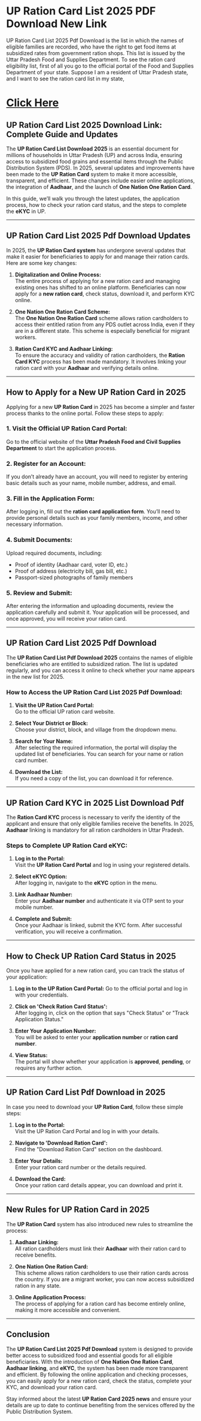 # UP Ration Card List 2025 PDF Download New Link
UP Ration Card List 2025 Pdf Download is the list in which the names of eligible families are recorded, who have the right to get food items at subsidized rates from government ration shops. This list is issued by the Uttar Pradesh Food and Supplies Department. To see the ration card eligibility list, first of all you go to the official portal of the Food and Supplies Department of your state. Suppose I am a resident of Uttar Pradesh state, and I want to see the ration card list in my state,

# [Click Here](https://mera-ration.in/up-ration-card-e-kyc/)

## UP Ration Card List 2025 Download Link: Complete Guide and Updates

The **UP Ration Card List Download 2025** is an essential document for millions of households in Uttar Pradesh (UP) and across India, ensuring access to subsidized food grains and essential items through the Public Distribution System (PDS). In 2025, several updates and improvements have been made to the **UP Ration Card** system to make it more accessible, transparent, and efficient. These changes include easier online applications, the integration of **Aadhaar**, and the launch of **One Nation One Ration Card**.

In this guide, we’ll walk you through the latest updates, the application process, how to check your ration card status, and the steps to complete the **eKYC** in UP.

---

## **UP Ration Card List 2025 Pdf Download Updates**

In 2025, the **UP Ration Card system** has undergone several updates that make it easier for beneficiaries to apply for and manage their ration cards. Here are some key changes:

1. **Digitalization and Online Process:**  
   The entire process of applying for a new ration card and managing existing ones has shifted to an online platform. Beneficiaries can now apply for a **new ration card**, check status, download it, and perform KYC online.

2. **One Nation One Ration Card Scheme:**  
   The **One Nation One Ration Card** scheme allows ration cardholders to access their entitled ration from any PDS outlet across India, even if they are in a different state. This scheme is especially beneficial for migrant workers.

3. **Ration Card KYC and Aadhaar Linking:**  
   To ensure the accuracy and validity of ration cardholders, the **Ration Card KYC** process has been made mandatory. It involves linking your ration card with your **Aadhaar** and verifying details online.

---

## **How to Apply for a New UP Ration Card in 2025**

Applying for a new **UP Ration Card** in 2025 has become a simpler and faster process thanks to the online portal. Follow these steps to apply:

### **1. Visit the Official UP Ration Card Portal:**
Go to the official website of the **Uttar Pradesh Food and Civil Supplies Department** to start the application process.

### **2. Register for an Account:**
If you don’t already have an account, you will need to register by entering basic details such as your name, mobile number, address, and email.

### **3. Fill in the Application Form:**
After logging in, fill out the **ration card application form**. You’ll need to provide personal details such as your family members, income, and other necessary information.

### **4. Submit Documents:**
Upload required documents, including:
   - Proof of identity (Aadhaar card, voter ID, etc.)
   - Proof of address (electricity bill, gas bill, etc.)
   - Passport-sized photographs of family members

### **5. Review and Submit:**
After entering the information and uploading documents, review the application carefully and submit it. Your application will be processed, and once approved, you will receive your ration card.

---

## **UP Ration Card List 2025 Pdf Download**

The **UP Ration Card List Pdf Download 2025** contains the names of eligible beneficiaries who are entitled to subsidized ration. The list is updated regularly, and you can access it online to check whether your name appears in the new list for 2025.

### **How to Access the UP Ration Card List 2025 Pdf Download:**

1. **Visit the UP Ration Card Portal:**  
   Go to the official UP ration card website.

2. **Select Your District or Block:**  
   Choose your district, block, and village from the dropdown menu.

3. **Search for Your Name:**  
   After selecting the required information, the portal will display the updated list of beneficiaries. You can search for your name or ration card number.

4. **Download the List:**  
   If you need a copy of the list, you can download it for reference.

---

## **UP Ration Card KYC in 2025 List Download Pdf**

The **Ration Card KYC** process is necessary to verify the identity of the applicant and ensure that only eligible families receive the benefits. In 2025, **Aadhaar** linking is mandatory for all ration cardholders in Uttar Pradesh.

### **Steps to Complete UP Ration Card eKYC:**

1. **Log in to the Portal:**  
   Visit the **UP Ration Card Portal** and log in using your registered details.

2. **Select eKYC Option:**  
   After logging in, navigate to the **eKYC** option in the menu.

3. **Link Aadhaar Number:**  
   Enter your **Aadhaar number** and authenticate it via OTP sent to your mobile number.

4. **Complete and Submit:**  
   Once your Aadhaar is linked, submit the KYC form. After successful verification, you will receive a confirmation.

---

## **How to Check UP Ration Card Status in 2025**

Once you have applied for a new ration card, you can track the status of your application:

1. **Log in to the UP Ration Card Portal:**
   Go to the official portal and log in with your credentials.

2. **Click on 'Check Ration Card Status':**  
   After logging in, click on the option that says "Check Status" or "Track Application Status."

3. **Enter Your Application Number:**  
   You will be asked to enter your **application number** or **ration card number**.

4. **View Status:**  
   The portal will show whether your application is **approved**, **pending**, or requires any further action.

---

## **UP Ration Card List Pdf Download in 2025**

In case you need to download your **UP Ration Card**, follow these simple steps:

1. **Log in to the Portal:**  
   Visit the UP Ration Card Portal and log in with your details.

2. **Navigate to 'Download Ration Card':**  
   Find the "Download Ration Card" section on the dashboard.

3. **Enter Your Details:**  
   Enter your ration card number or the details required.

4. **Download the Card:**  
   Once your ration card details appear, you can download and print it.

---

## **New Rules for UP Ration Card in 2025**

The **UP Ration Card** system has also introduced new rules to streamline the process:

1. **Aadhaar Linking:**  
   All ration cardholders must link their **Aadhaar** with their ration card to receive benefits.

2. **One Nation One Ration Card:**  
   This scheme allows ration cardholders to use their ration cards across the country. If you are a migrant worker, you can now access subsidized ration in any state.

3. **Online Application Process:**  
   The process of applying for a ration card has become entirely online, making it more accessible and convenient.

---

## **Conclusion**

The **UP Ration Card List 2025 Pdf Download** system is designed to provide better access to subsidized food and essential goods for all eligible beneficiaries. With the introduction of **One Nation One Ration Card**, **Aadhaar linking**, and **eKYC**, the system has been made more transparent and efficient. By following the online application and checking processes, you can easily apply for a new ration card, check the status, complete your KYC, and download your ration card.

Stay informed about the latest **UP Ration Card 2025 news** and ensure your details are up to date to continue benefiting from the services offered by the Public Distribution System.
